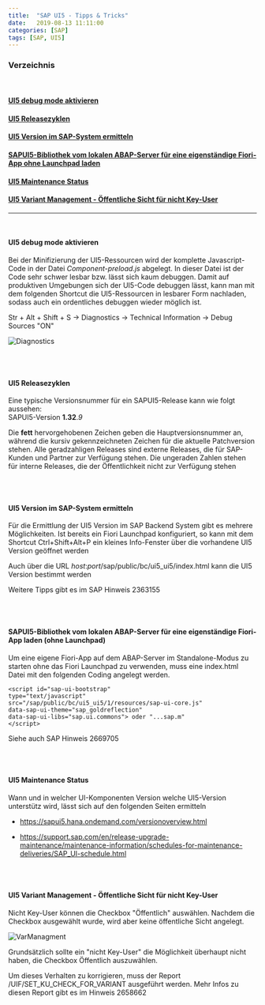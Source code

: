 ```yaml
---
title:  "SAP UI5 - Tipps & Tricks"
date:   2019-08-13 11:11:00
categories: [SAP]
tags: [SAP, UI5]
---
```


### Verzeichnis
<br>

#### [UI5 debug mode aktivieren](#debug_mode)
#### [UI5 Releasezyklen](#releasezyklen)
#### [UI5 Version im SAP-System ermitteln](#versionui5)
#### [SAPUI5-Bibliothek vom lokalen ABAP-Server für eine eigenständige Fiori-App ohne Launchpad laden](#ui5libload)
#### [UI5 Maintenance Status](#ui5versionsupport)
#### [UI5 Variant Management - Öffentliche Sicht für nicht Key-User](#variantenmg)


***
<br>


#### **UI5 debug mode aktivieren** <a name="debug_mode"></a>
Bei der Minifizierung der UI5-Ressourcen wird der komplette Javascript-Code in der Datei *Component-preload.js* abgelegt. In dieser Datei ist der Code sehr schwer lesbar bzw. lässt sich kaum debuggen. Damit auf produktiven Umgebungen sich der UI5-Code debuggen lässt, kann man mit dem folgenden Shortcut die UI5-Ressourcen in lesbarer Form nachladen, sodass auch ein ordentliches debuggen wieder möglich ist.

Str + Alt + Shift + S &rarr; Diagnostics &rarr; Technical Information &rarr; Debug Sources "ON"

![Diagnostics](/knowledgevault/images/screenshot/ui5_diagnostics.PNG "UI5 Diagnostics")


<br>
<br>

#### **UI5 Releasezyklen** <a name="releasezyklen"></a>
Eine typische Versionsnummer für ein SAPUI5-Release kann wie folgt aussehen:<br>
SAPUI5-Version **1.32**.*9* <br>

Die **fett** hervorgehobenen Zeichen geben die Hauptversionsnummer an, während die kursiv gekennzeichneten Zeichen für die aktuelle Patchversion stehen. Alle geradzahligen Releases sind externe Releases, die für SAP-Kunden und Partner zur Verfügung stehen. Die ungeraden Zahlen stehen für interne Releases, die der Öffentlichkeit nicht zur Verfügung stehen 

<br>
<br>

#### **UI5 Version im SAP-System ermitteln** <a name="versionui5"></a>
Für die Ermittlung der UI5 Version im SAP Backend System gibt es mehrere Möglichkeiten. Ist bereits ein Fiori Launchpad konfiguriert, so kann mit dem Shortcut Ctrl+Shift+Alt+P ein kleines Info-Fenster über die vorhandene UI5 Version geöffnet werden <br>

Auch über die URL *host*:*port*/sap/public/bc/ui5_ui5/index.html kann die UI5 Version bestimmt werden <br>

Weitere Tipps gibt es im SAP Hinweis 2363155 

<br>
<br>

#### **SAPUI5-Bibliothek vom lokalen ABAP-Server für eine eigenständige Fiori-App laden (ohne Launchpad)** <a name="ui5libload"></a>

 Um eine eigene Fiori-App auf dem ABAP-Server im Standalone-Modus zu starten ohne das Fiori Launchpad zu verwenden, muss eine index.html Datei mit den folgenden Coding angelegt werden.

```
<script id="sap-ui-bootstrap"
type="text/javascript"
src="/sap/public/bc/ui5_ui5/1/resources/sap-ui-core.js"
data-sap-ui-theme="sap_goldreflection"
data-sap-ui-libs="sap.ui.commons"> oder "...sap.m"
</script>
```

Siehe auch SAP Hinweis 2669705

<br>
<br>

#### **UI5 Maintenance Status** <a name="ui5versionsupport"></a>

Wann und in welcher UI-Komponenten Version welche UI5-Version unterstütz wird, lässt sich auf den folgenden Seiten ermitteln 

* <https://sapui5.hana.ondemand.com/versionoverview.html>

* <https://support.sap.com/en/release-upgrade-maintenance/maintenance-information/schedules-for-maintenance-deliveries/SAP_UI-schedule.html>

<br>
<br>

#### **UI5 Variant Management - Öffentliche Sicht für nicht Key-User** <a name="variantenmg"></a>

Nicht Key-User können die Checkbox "Öffentlich" auswählen. Nachdem die Checkbox ausgewählt wurde, wird aber keine öffentliche Sicht angelegt. 

![VarManagment](/knowledgevault/images/screenshot/varmng.PNG "Variant Management")

Grundsätzlich sollte ein "nicht Key-User" die Möglichkeit überhaupt nicht haben, die Checkbox Öffentlich auszuwählen.

Um dieses Verhalten zu korrigieren, muss der Report /UIF/SET_KU_CHECK_FOR_VARIANT ausgeführt werden. Mehr Infos zu diesen Report gibt es im Hinweis 2658662 